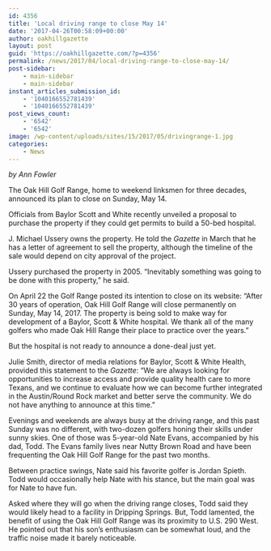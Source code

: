 ```yaml
---
id: 4356
title: 'Local driving range to close May 14'
date: '2017-04-26T00:58:09+00:00'
author: oakhillgazette
layout: post
guid: 'https://oakhillgazette.com/?p=4356'
permalink: /news/2017/04/local-driving-range-to-close-may-14/
post-sidebar:
    - main-sidebar
    - main-sidebar
instant_articles_submission_id:
    - '1040166552781439'
    - '1040166552781439'
post_views_count:
    - '6542'
    - '6542'
image: /wp-content/uploads/sites/15/2017/05/drivingrange-1.jpg
categories:
    - News
---
```


*by Ann Fowler*

The Oak Hill Golf Range, home to weekend linksmen for three decades, announced its plan to close on Sunday, May 14.

Officials from Baylor Scott and White recently unveiled a proposal to purchase the property if they could get permits to build a 50-bed hospital.

J. Michael Ussery owns the property. He told the *Gazette* in March that he has a letter of agreement to sell the property, although the timeline of the sale would depend on city approval of the project.

Ussery purchased the property in 2005. “Inevitably something was going to be done with this property,” he said.

On April 22 the Golf Range posted its intention to close on its website: “After 30 years of operation, Oak Hill Golf Range will close permanently on Sunday, May 14, 2017. The property is being sold to make way for development of a Baylor, Scott &amp; White hospital. We thank all of the many golfers who made Oak Hill Range their place to practice over the years.”

But the hospital is not ready to announce a done-deal just yet.

Julie Smith, director of media relations for Baylor, Scott &amp; White Health, provided this statement to the *Gazette*: “We are always looking for opportunities to increase access and provide quality health care to more Texans, and we continue to evaluate how we can become further integrated in the Austin/Round Rock market and better serve the community. We do not have anything to announce at this time.”

Evenings and weekends are always busy at the driving range, and this past Sunday was no different, with two-dozen golfers honing their skills under sunny skies. One of those was 5-year-old Nate Evans, accompanied by his dad, Todd. The Evans family lives near Nutty Brown Road and have been frequenting the Oak Hill Golf Range for the past two months.

Between practice swings, Nate said his favorite golfer is Jordan Spieth. Todd would occasionally help Nate with his stance, but the main goal was for Nate to have fun.

Asked where they will go when the driving range closes, Todd said they would likely head to a facility in Dripping Springs. But, Todd lamented, the benefit of using the Oak Hill Golf Range was its proximity to U.S. 290 West. He pointed out that his son’s enthusiasm can be somewhat loud, and the traffic noise made it barely noticeable.